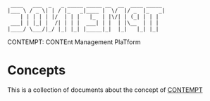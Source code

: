 ```
 ____   ___  _   _ _____ _____ __  __  ____ _____
|___ \ / _ \| | / |_   _|____ |  \/  |/ _  |_   _|
    | | | | | |/  | | |   |_  | |\/| | (_| | | |
 ___| | |_| |  /| | | |  ___| | |  | |\__  | | |
|____/ \___/|_/ |_| |_| |_____|_|  |_|   |_| |_|

```

CONTEMPT:  CONTEnt Management PlaTform

# Concepts
This is a collection of documents about the concept of [CONTEMPT](https://github.com/CONTEMPT-org)
